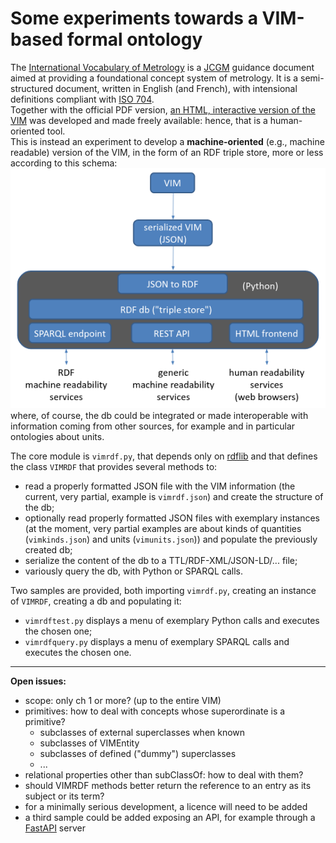 # Some experiments towards a VIM-based formal ontology

The [International Vocabulary of Metrology](https://www.bipm.org/en/committees/jc/jcgm/publications) is a [JCGM](https://www.bipm.org/en/committees/jc/jcgm) guidance document aimed at providing a foundational concept system of metrology. It is a semi-structured document, written in English (and French), with intensional definitions compliant with [ISO 704](https://www.iso.org/standard/79077.html).  
Together with the official PDF version, [an HTML, interactive version of the VIM](https://jcgm.bipm.org/vim/en) was developed and made freely available: hence, that is a human-oriented tool.  
This is instead an experiment to develop a **machine-oriented** (e.g., machine readable) version of the VIM, in the form of an RDF triple store, more or less according to this schema:  
![schema](assets/schema.png)  
where, of course, the db could be integrated or made interoperable with information coming from other sources, for example and in particular ontologies about units.

The core module is `vimrdf.py`, that depends only on [rdflib](https://rdflib.readthedocs.io/en/stable) and that defines the class `VIMRDF` that provides several methods to:
* read a properly formatted JSON file with the VIM information (the current, very partial, example is `vimrdf.json`) and create the structure of the db;
* optionally read properly formatted JSON files with exemplary instances (at the moment, very partial examples are about kinds of quantities (`vimkinds.json`) and units (`vimunits.json`)) and populate the previously created db;
* serialize the content of the db to a TTL/RDF-XML/JSON-LD/... file;
* variously query the db, with Python or SPARQL calls.

Two samples are provided, both importing `vimrdf.py`, creating an instance of `VIMRDF`, creating a db and populating it:
* `vimrdftest.py` displays a menu of exemplary Python calls and executes the chosen one;
* `vimrdfquery.py` displays a menu of exemplary SPARQL calls and executes the chosen one.


---
**Open issues:**
* scope: only ch 1 or more? (up to the entire VIM)
* primitives: how to deal with concepts whose superordinate is a primitive?
    * subclasses of external superclasses when known 
    * subclasses of VIMEntity
    * subclasses of defined ("dummy") superclasses
    * ...
* relational properties other than subClassOf: how to deal with them?
* should VIMRDF methods better return the reference to an entry as its subject or its term?
* for a minimally serious development, a licence will need to be added
* a third sample could be added exposing an API, for example through a [FastAPI](https://fastapi.tiangolo.com) server
